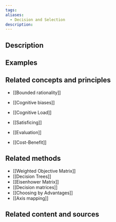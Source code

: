 ```yaml
---
tags: 
aliases:
  - Decision and Selection
description:
---
```


## Description


## Examples 


## Related concepts and principles
- [[Bounded rationality]]
- [[Cognitive biases]]
- [[Cognitive Load]]
- [[Satisficing]]

- [[Evaluation]]
- [[Cost-Benefit]] 

## Related methods
- [[Weighted Objective Matrix]]
- [[Decision Trees]]
- [[Eisenhower Matrix]]
- [[Decision matrices]]
- [[Choosing by Advantages]]
- [[Axis mapping]]

## Related content and sources
